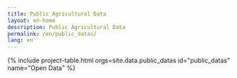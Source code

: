 ```yaml
---
title: Public Agricultural Data
layout: en-home
description: Public Agricultural Data
permalink: /en/public_datas/
lang: en
---
```

<section class="bg-gray-light">
  <div class="container-lg p-responsive py-5 py-md-6 ">
    {% include project-table.html orgs=site.data.public_datas id="public_datas" name="Open Data" %}
  </div>
</section>